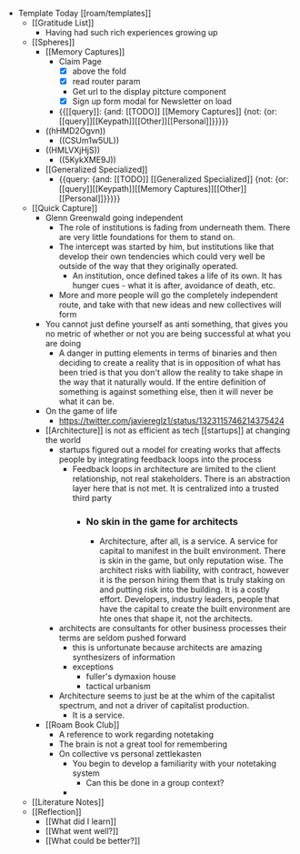 - Template Today [[roam/templates]]
    - [[Gratitude List]] 
        - Having had such rich experiences growing up
    - [[Spheres]] 
        - [[Memory Captures]]
            - Claim Page
                - [x] above the fold
                - [x] read router param
                - Get url to the display pitcture component
                - [x] Sign up form modal for Newsletter on load
            - {{[[query]]: {and: [[TODO]] [[Memory Captures]] {not: {or: [[query]][[Keypath]][[Other]][[Personal]]}}}}}
        - ((hHMD2Ogvn))
            - ((CSUm1w5UL))
        - ((HMLVXjHjS))
            - ((5KykXME9J))
        - [[Generalized Specialized]]
            - {{query:  {and: [[TODO]] [[Generalized Specialized]] {not: {or: [[query]][[Keypath]][[Memory Captures]][[Other]][[Personal]]}}}}}
    - [[Quick Capture]]
        - Glenn Greenwald going independent
            - The role of institutions is fading from underneath them. There are very little foundations for them to stand on. 
            - The intercept was started by him, but institutions like that develop their own tendencies which could very well be outside of the way that they originally operated.
                - An institution, once defined takes a life of its own. It has hunger cues - what it is after, avoidance of death, etc.
            - More and more people will go the completely independent route, and take with that new ideas and new collectives will form 
        - You cannot just define yourself as anti something, that gives you no metric of whether or not you are being successful at what you are doing 
            - A danger in putting elements in terms of binaries and then deciding to create a reality that is in opposition of what has been tried is that you don't allow the reality to take shape in the way that it naturally would. If the entire definition of something is against something else, then it will never be what it can be.
        - On the game of life
            - https://twitter.com/javiereglz1/status/1323115746214375424
        - [[Architecture]] is not as efficient as tech [[startups]] at changing the world
            - startups figured out a model for creating works that affects people by integrating feedback loops into the process
                - Feedback loops in architecture are limited to the client relationship, not real stakeholders. There is an abstraction layer here that is not met. It is centralized into a trusted third party
                    - ### No skin in the game for architects
                        - Architecture, after all, is a service. A service for capital to manifest in the built environment. There is skin in the game, but only reputation wise. The architect risks with liability, with contract, however it is the person hiring  them that is truly staking on and putting risk into the building. It is a costly effort. Developers, industry leaders, people that have the capital to create the built environment are hte ones that shape it, not the architects. 
            - architects are consultants for other business processes their terms are seldom pushed forward
                - this is unfortunate because architects are amazing synthesizers of information
                - exceptions 
                    - fuller's dymaxion house
                    - tactical urbanism
            - Architecture seems to just be at the whim of the capitalist spectrum, and not a driver of capitalist production.
                - It is a service.
        - [[Roam Book Club]]
            - A reference to work regarding notetaking
            - The brain is not a great tool for remembering
            - On collective vs personal zettlekasten
                - You begin to develop a familiarity with your notetaking system
                    - Can this be done in a group context?
                - 
    - [[Literature Notes]]
    - [[Reflection]]
        - [[What did I learn]]
        - [[What went well?]]
        - [[What could be better?]]
